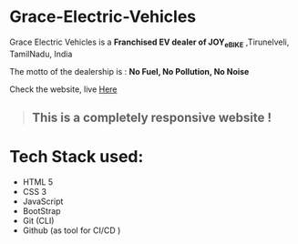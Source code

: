 # Grace-Electric-Vehicles
Grace Electric Vehicles is a  **Franchised EV dealer of JOY<sub>eBIKE</sub>**   ,Tirunelveli, TamilNadu, India

The motto of the dealership is :
 **No Fuel, No Pollution, No Noise**
 
 Check the website, live [Here](https://yogeshnick.github.io/Grace-Electric-Vehicles/)

 > ## This is a completely responsive website !




# Tech Stack used:
+ HTML 5
+ CSS 3
+ JavaScript 
+ BootStrap
+ Git (CLI)
+ Github (as tool for CI/CD )
  
